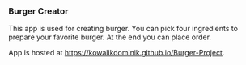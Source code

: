 ### Burger Creator ###

This app is used for creating burger. You can pick four ingredients to prepare your favorite burger. At the end you can place order.

App is hosted at <a href="https://kowalikdominik.github.io/Burger-Project">https://kowalikdominik.github.io/Burger-Project</a>.
